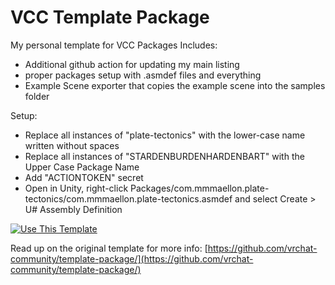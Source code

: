 # VCC Template Package

My personal template for VCC Packages
Includes:
 - Additional github action for updating my main listing
 - proper packages setup with .asmdef files and everything
 - Example Scene exporter that copies the example scene into the samples folder

Setup:
 - Replace all instances of "plate-tectonics" with the lower-case name written without spaces
 - Replace all instances of "STARDENBURDENHARDENBART" with the Upper Case Package Name
 - Add "ACTIONTOKEN" secret
 - Open in Unity, right-click Packages/com.mmmaellon.plate-tectonics/com.mmmaellon.plate-tectonics.asmdef and select Create > U# Assembly Definition

[![Use This Template](https://user-images.githubusercontent.com/737888/185467681-e5fdb099-d99f-454b-8d9e-0760e5a6e588.png)](https://github.com/vrchat-community/template-package/generate)

Read up on the original template for more info: [https://github.com/vrchat-community/template-package/](https://github.com/vrchat-community/template-package/)
